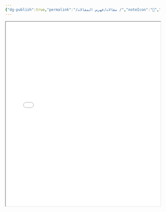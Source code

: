 ```yaml
---
{"dg-publish":true,"permalink":"/مقالات/فهرس المقالات /","noteIcon":"📑","created":"2025-07-08T00:07:25.210+03:00","updated":"2025-07-12T00:57:35.702+03:00"}
---
```


<iframe src="/src/site/static/index.html" width="100%" height="600px"></iframe>
